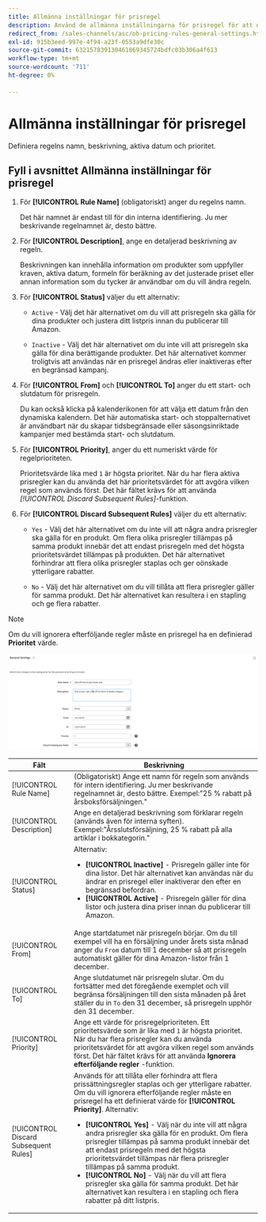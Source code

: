 ```yaml
---
title: Allmänna inställningar för prisregel
description: Använd de allmänna inställningarna för prisregel för att definiera de primära egenskaperna för en listprisregel.
redirect_from: /sales-channels/asc/ob-pricing-rules-general-settings.html
exl-id: 915b3eed-997e-4f94-a23f-0553a9dfe30c
source-git-commit: 632157839130461869345724bdfc03b306a4f613
workflow-type: tm+mt
source-wordcount: '711'
ht-degree: 0%

---
```


# Allmänna inställningar för prisregel

Definiera regelns namn, beskrivning, aktiva datum och prioritet.

## Fyll i avsnittet Allmänna inställningar för prisregel

1. För **[!UICONTROL Rule Name]** (obligatoriskt) anger du regelns namn.

   Det här namnet är endast till för din interna identifiering. Ju mer beskrivande regelnamnet är, desto bättre.

1. För **[!UICONTROL Description]**, ange en detaljerad beskrivning av regeln.

   Beskrivningen kan innehålla information om produkter som uppfyller kraven, aktiva datum, formeln för beräkning av det justerade priset eller annan information som du tycker är användbar om du vill ändra regeln.

1. För **[!UICONTROL Status]** väljer du ett alternativ:

   - `Active` - Välj det här alternativet om du vill att prisregeln ska gälla för dina produkter och justera ditt listpris innan du publicerar till Amazon.

   - `Inactive` - Välj det här alternativet om du inte vill att prisregeln ska gälla för dina berättigande produkter. Det här alternativet kommer troligtvis att användas när en prisregel ändras eller inaktiveras efter en begränsad kampanj.

1. För **[!UICONTROL From]** och **[!UICONTROL To]** anger du ett start- och slutdatum för prisregeln.

   Du kan också klicka på kalenderikonen för att välja ett datum från den dynamiska kalendern. Det här automatiska start- och stoppalternativet är användbart när du skapar tidsbegränsade eller säsongsinriktade kampanjer med bestämda start- och slutdatum.

1. För **[!UICONTROL Priority]**, anger du ett numeriskt värde för regelprioriteten.

   Prioritetsvärde lika med `1` är högsta prioritet. När du har flera aktiva prisregler kan du använda det här prioritetsvärdet för att avgöra vilken regel som används först. Det här fältet krävs för att använda _[!UICONTROL Discard Subsequent Rules]_-funktion.

1. För **[!UICONTROL Discard Subsequent Rules]** väljer du ett alternativ:

   - `Yes` - Välj det här alternativet om du inte vill att några andra prisregler ska gälla för en produkt. Om flera olika prisregler tillämpas på samma produkt innebär det att endast prisregeln med det högsta prioritetsvärdet tillämpas på produkten. Det här alternativet förhindrar att flera olika prisregler staplas och ger oönskade ytterligare rabatter.

   - `No` - Välj det här alternativet om du vill tillåta att flera prisregler gäller för samma produkt. Det här alternativet kan resultera i en stapling och ge flera rabatter.

>[!NOTE]
>
>Om du vill ignorera efterföljande regler måste en prisregel ha en definierad **Prioritet** värde.

![Allmänna inställningar för prisregel](assets/amazon-pricing-rule-general.png)

| Fält | Beskrivning |
|---|---|
| [!UICONTROL Rule Name] | (Obligatoriskt) Ange ett namn för regeln som används för intern identifiering. Ju mer beskrivande regelnamnet är, desto bättre. Exempel:&quot;25 % rabatt på årsboksförsäljningen.&quot; |
| [!UICONTROL Description] | Ange en detaljerad beskrivning som förklarar regeln (används även för interna syften). Exempel:&quot;Årsslutsförsäljning, 25 % rabatt på alla artiklar i bokkategorin.&quot; |
| [!UICONTROL Status] | Alternativ:<ul><li>**[!UICONTROL Inactive]** - Prisregeln gäller inte för dina listor. Det här alternativet kan användas när du ändrar en prisregel eller inaktiverar den efter en begränsad befordran.</li><li>**[!UICONTROL Active]** - Prisregeln gäller för dina listor och justera dina priser innan du publicerar till Amazon.</li></ul> |
| [!UICONTROL From] | Ange startdatumet när prisregeln börjar. Om du till exempel vill ha en försäljning under årets sista månad anger du `From` datum till 1 december så att prisregeln automatiskt gäller för dina Amazon-listor från 1 december. |
| [!UICONTROL To] | Ange slutdatumet när prisregeln slutar. Om du fortsätter med det föregående exemplet och vill begränsa försäljningen till den sista månaden på året ställer du in `To` den 31 december, så prisregeln upphör den 31 december. |
| [!UICONTROL Priority] | Ange ett värde för prisregelprioriteten. Ett prioritetsvärde som är lika med `1` är högsta prioritet. När du har flera prisregler kan du använda prioritetsvärdet för att avgöra vilken regel som används först. Det här fältet krävs för att använda **Ignorera efterföljande regler** -funktion. |
| [!UICONTROL Discard Subsequent Rules] | Används för att tillåta eller förhindra att flera prissättningsregler staplas och ger ytterligare rabatter. Om du vill ignorera efterföljande regler måste en prisregel ha ett definierat värde för **[!UICONTROL Priority]**. Alternativ:<ul><li>**[!UICONTROL Yes]** - Välj när du inte vill att några andra prisregler ska gälla för en produkt. Om flera prisregler tillämpas på samma produkt innebär det att endast prisregeln med det högsta prioritetsvärdet tillämpas när flera prisregler tillämpas på samma produkt.</li><li>**[!UICONTROL No]** - Välj när du vill att flera prisregler ska gälla för samma produkt. Det här alternativet kan resultera i en stapling och flera rabatter på ditt listpris.</li></ul> |
